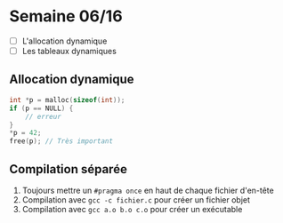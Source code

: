 # Semaine 06/16

- [ ] L'allocation dynamique
- [ ] Les tableaux dynamiques

## Allocation dynamique

```c
int *p = malloc(sizeof(int));
if (p == NULL) {
    // erreur
}
*p = 42;
free(p); // Très important
```

## Compilation séparée

1. Toujours mettre un `#pragma once` en haut de chaque fichier d'en-tête
2. Compilation avec `gcc -c fichier.c` pour créer un fichier objet
3. Compilation avec `gcc a.o b.o c.o` pour créer un exécutable